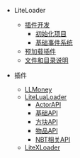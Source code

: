 * LiteLoader

  * [插件开发](LL/Plugins-Dev)  
    * [初始化项目](LL/PluginsDev/Init-Repo)
    * [基础事件系统](LL/Plugins-Dev/Basic-Event)
  * [预加载插件](LL/Preload-plugins )  
  * [文件和目录说明](LL/Files-and-folders)

* 插件

  * [LLMoney](LL/LLMoney)
  * [LiteLuaLoader](LLlua/)
    * [ActorAPI](LLlua/ActorApi)
    * [基础API](LLlua/BaseApi)
    * [方块API](LLlua/BlockApi)
    * [物品API](LLlua/ItemApi)
    * [NBT相关API](LLlua/NBTApi)
  * [LiteXLoader](https://lxl.litetitle.com/)
